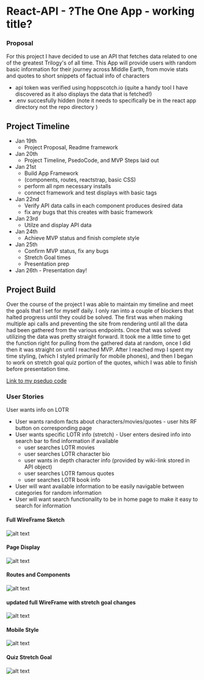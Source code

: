 # React-API - ?The One App - working title?
### Proposal 
For this project I have decided to use an API that fetches data related to one of the greatest Trilogy's of all time. This App will provide users with random basic information for their journey across Middle Earth, from movie stats and quotes to short snippets of factual info of characters 

- api token was verified using hoppscotch.io (quite a handy tool I have discovered as it also displays the data that is fetched!)
- .env succesfully hidden (note it needs to specifically be in the react app directory not the repo directory  )

## Project Timeline
- Jan 19th 
    - Project Proposal, Readme framework
- Jan 20th 
    - Project Timeline, PsedoCode, and MVP Steps laid out
- Jan 21st 
    - Build App Framework 
    - (components, routes, reactstrap, basic CSS)
    - perform all npm necessary installs
    - connect framework and test displays with basic tags
- Jan 22nd 
    - Verify API data calls in each component produces desired data
    - fix any bugs that this creates with basic framework
- Jan 23rd 
    - Utilze and display API data
- Jan 24th 
    - Achieve MVP status and finish complete style
- Jan 25th 
    - Confirm MVP status, fix any bugs 
    - Stretch Goal times
    - Presentation prep
- Jan 26th - Presentation day!
##
## Project Build
Over the course of the project I  was able to maintain my timeline and meet the goals that I set for myself daily. I only ran into a couple of blockers that halted progress until they could be solved. The first was when making multiple api calls and preventing the site from rendering until all the data had been gathered from the various endpoints. Once that was solved utilizing the data was pretty straight forward. It took me a little time to get the function right for pulling from the gathered data at random, once I did then it was straight on until I reached MVP. After I reached mvp I spent my time styling, (which I styled primarily for mobile phones), and then I began to work on stretch goal quiz portion of the quotes, which I was able to finish before presentation time. 

[Link to my pseduo code](https://github.com/rybaier/React-API/blob/main/pseudo.md)

### User Stories
User wants info on LOTR 
- User wants random facts about characters/movies/quotes - user hits RF button on corresponding page 
- User wants specific LOTR info (stretch) - User enters desired info into search bar to find information if available
    - user searches LOTR movies 
    - user searches LOTR character bio
    - user wants in depth character info (provided by wiki-link stored in API object)
    - user searches LOTR famous quotes 
    - user searches LOTR book info
- User will want available information to be easily navigable between categories for random information
- User will want search functionality to be in home page to make it easy to search for information



#### Full WireFrame Sketch
![alt text](https://github.com/rybaier/React-API/blob/main/wireframes/Full%20sketch.png)
#### Page Display 
![alt text](https://github.com/rybaier/React-API/blob/main/wireframes/Page%20display.png)
#### Routes and Components
![alt text](https://github.com/rybaier/React-API/blob/main/wireframes/Route%20Path%20and%20Component%20Visual.png)
#### updated full WireFrame with stretch goal changes
![alt text](https://github.com/rybaier/React-API/blob/main/wireframes/updated%20sketch.png)
#### Mobile Style
![alt text](https://github.com/rybaier/React-API/blob/main/wireframes/mobile%20style.png)
#### Quiz Stretch Goal
![alt text](https://github.com/rybaier/React-API/blob/main/wireframes/quiz%20stretch%20goal.png)